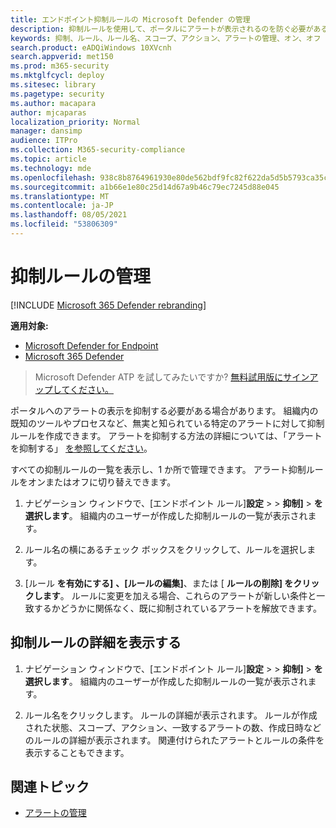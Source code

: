 ```yaml
---
title: エンドポイント抑制ルールの Microsoft Defender の管理
description: 抑制ルールを使用して、ポータルにアラートが表示されるのを防ぐ必要がある場合があります。 Microsoft Defender for Endpoint で抑制ルールを管理する方法について説明します。
keywords: 抑制、ルール、ルール名、スコープ、アクション、アラートの管理、オン、オフ
search.product: eADQiWindows 10XVcnh
search.appverid: met150
ms.prod: m365-security
ms.mktglfcycl: deploy
ms.sitesec: library
ms.pagetype: security
ms.author: macapara
author: mjcaparas
localization_priority: Normal
manager: dansimp
audience: ITPro
ms.collection: M365-security-compliance
ms.topic: article
ms.technology: mde
ms.openlocfilehash: 938c8b8764961930e80de562bdf9fc82f622da5d5b5793ca35c9e5a40a37ea09
ms.sourcegitcommit: a1b66e1e80c25d14d67a9b46c79ec7245d88e045
ms.translationtype: MT
ms.contentlocale: ja-JP
ms.lasthandoff: 08/05/2021
ms.locfileid: "53806309"
---
```

# <a name="manage-suppression-rules"></a>抑制ルールの管理

[!INCLUDE [Microsoft 365 Defender rebranding](../../includes/microsoft-defender.md)]


**適用対象:**
- [Microsoft Defender for Endpoint](https://go.microsoft.com/fwlink/p/?linkid=2154037)
- [Microsoft 365 Defender](https://go.microsoft.com/fwlink/?linkid=2118804)

> Microsoft Defender ATP を試してみたいですか? [無料試用版にサインアップしてください。](https://signup.microsoft.com/create-account/signup?products=7f379fee-c4f9-4278-b0a1-e4c8c2fcdf7e&ru=https://aka.ms/MDEp2OpenTrial?ocid=docs-wdatp-exposedapis-abovefoldlink)


ポータルへのアラートの表示を抑制する必要がある場合があります。 組織内の既知のツールやプロセスなど、無実と知られている特定のアラートに対して抑制ルールを作成できます。 アラートを抑制する方法の詳細については、「アラートを抑制する」 [を参照してください](manage-alerts.md)。

すべての抑制ルールの一覧を表示し、1 か所で管理できます。 アラート抑制ルールをオンまたはオフに切り替えできます。


1. ナビゲーション ウィンドウで、[エンドポイント ルール]**設定**  >    >  **抑制]**  >  **を選択します**。 組織内のユーザーが作成した抑制ルールの一覧が表示されます。

2. ルール名の横にあるチェック ボックスをクリックして、ルールを選択します。

3. [ルール **を有効にする]** **、[ルールの編集]**、または [  **ルールの削除] をクリックします**。 ルールに変更を加える場合、これらのアラートが新しい条件と一致するかどうかに関係なく、既に抑制されているアラートを解放できます。 


## <a name="view-details-of-a-suppression-rule"></a>抑制ルールの詳細を表示する

1. ナビゲーション ウィンドウで、[エンドポイント ルール]**設定**  >    >  **抑制]**  >  **を選択します**。 組織内のユーザーが作成した抑制ルールの一覧が表示されます。

2. ルール名をクリックします。 ルールの詳細が表示されます。 ルールが作成された状態、スコープ、アクション、一致するアラートの数、作成日時などのルールの詳細が表示されます。 関連付けられたアラートとルールの条件を表示することもできます。

## <a name="related-topics"></a>関連トピック

- [アラートの管理](manage-alerts.md)
